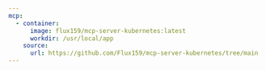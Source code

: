 ```yaml
---
mcp:
  - container:
      image: flux159/mcp-server-kubernetes:latest
      workdir: /usr/local/app
    source:
      url: https://github.com/Flux159/mcp-server-kubernetes/tree/main
---
```



